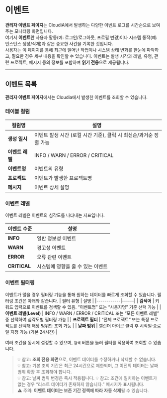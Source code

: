 # 이벤트

**관리자 이벤트 페이지**는 CloudiA에서 발생하는 다양한 이벤트 로그를 시간순으로 보여주는 모니터링 화면입니다.  
여기서 **이벤트**란 사용자 활동(예: 로그인/로그아웃, 프로필 변경)이나 시스템 동작(예: 인스턴스 생성/삭제)과 같은 중요한 사건을 기록한 것입니다.  
사용자는 이 페이지를 통해 최근에 일어난 작업이나 시스템 상태 변화를 한눈에 파악하고, 필요한 경우 세부 내용을 확인할 수 있습니다.
이벤트는 발생 시각과 레벨, 유형, 관련 프로젝트, 메시지 등의 정보를 포함하며 **읽기 전용**으로 제공됩니다.  

---

## 이벤트 목록

**관리자 이벤트 페이지**에서는 Cloudia에서 발생한 이벤트를 조회할 수 있습니다.


### 테이블 컬럼
 
| 컬럼명 | 설명 |
|---------|------|
| **생성 일시** | 이벤트 발생 시간 (로컬 시간 기준), 클릭 시 최신순/과거순 정렬 가능 |
| **이벤트 레벨** | INFO / WARN / ERROR / CRITICAL |
| **이벤트명** | 이벤트의 유형 |
| **프로젝트** | 이벤트가 발생한 프로젝트명 |
| **메시지** | 이벤트 상세 설명|


### 이벤트 레벨

이벤트 레벨은 이벤트의 심각도를 나타내는 지표입니다.

| 이벤트 수준 | 설명 |
|--------------|------------|
| **INFO** | 일반 정보성 이벤트 |
| **WARN** | 경고성 이벤트 |
| **ERROR** | 오류 관련 이벤트 |
| **CRITICAL** | 시스템에 영향을 줄 수 있는 이벤트 |


### 이벤트 필터링

이벤트가 많을 경우 필터링 기능을 통해 원하는 데이터를 빠르게 조회할 수 있습니다. 필터링 조건은 아래와 같습니다.
| 필터 유형 | 설명 |
|------------|------|
| **검색어** | 키워드 입력으로 이벤트를 검색할 수 있음. “이벤트명” 또는 “사용자명” 기준 선택 가능 |
| **이벤트 레벨(Level)** | INFO / WARN / ERROR / CRITICAL 또는 “모든 이벤트 레벨” 중 선택하여 심각도별 필터링 가능 |
| **프로젝트 필터** | “전체 프로젝트” 또는 특정 프로젝트를 선택해 해당 범위만 조회 가능 |
| **날짜 범위** | 캘린더 아이콘 클릭 후 시작일·종료일 지정 가능 (기본 24시간) |

여러 조건을 동시에 설정할 수 있으며, `검색` 버튼을 눌러 필터를 적용하여 조회할 수 있습니다.  


> 💡 참고: **조회 전용 화면**으로, 이벤트 데이터를 수정하거나 삭제할 수 없습니다.  
> 💡 참고: 기본 조회 기간은 최근 24시간으로 제한되며, 그 이전의 데이터는 날짜 범위 확장 후 조회해야 합니다.  
> 💡 참고: 날짜 범위 변경은 즉시 적용됩니다.
> 💡 참고: 조건에 일치하는 이벤트가 없는 경우 “리스트 데이터가 존재하지 않습니다.” 메시지가 표시됩니다.  
> ⚠️ 주의: **이벤트 데이터는 보존 기간 정책에 따라 자동 삭제**될 수 있습니다.  

